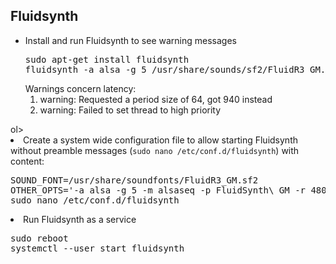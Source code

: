<h2>Fluidsynth</h2>
<ul>
<li>Install and run Fluidsynth to see warning messages
<pre>
sudo apt-get install fluidsynth
fluidsynth -a alsa -g 5 /usr/share/sounds/sf2/FluidR3_GM.sf2
</pre>
Warnings concern latency:
<ol>
<li>warning: Requested a period size of 64, got 940 instead</li>
<li>warning: Failed to set thread to high priority</li>
</ul>ol>
</li>
<li>Create a system wide configuration file to allow starting Fluidsynth without preamble messages (<code>sudo nano /etc/conf.d/fluidsynth</code>) with content:
<pre>
SOUND_FONT=/usr/share/soundfonts/FluidR3_GM.sf2
OTHER_OPTS='-a alsa -g 5 -m alsaseq -p FluidSynth\ GM -r 48000'
sudo nano /etc/conf.d/fluidsynth
</pre>
</li>
<li>Run Fluidsynth as a service
<pre>
sudo reboot
systemctl --user start fluidsynth
</pre>
</li>
</ul>
